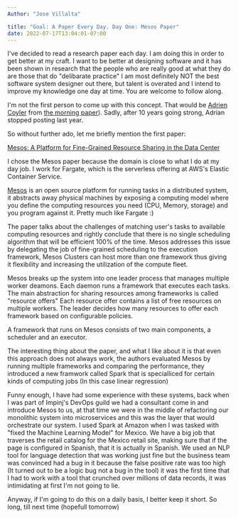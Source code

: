 ```yaml
---
Author: "Jose Villalta"

title: "Goal: A Paper Every Day. Day One: Mesos Paper"
date: 2022-07-17T13:04:01-07:00
---
```



I've decided to read a research paper each day. I am doing this in order to get better at my craft. 
I want to be better at designing software and it has been shown in research that the people who are really good at what they do
are those that do "delibarate practice" I am most definitely NOT the best software system designer out there, but talent is overated and I 
intend to improve my knowledge one day at time. You are welcome to follow along. 

I'm not the first person to come up with this concept. That would be [Adrien Coyler](https://twitter.com/adriancolyer) from [the morning paper](https://blog.acolyer.org/)). Sadly, after 10 years going strong, Adrian stopped posting last year. 

So without further ado, let me briefly mention the first paper: 

[Mesos: A Platform for Fine-Grained Resource Sharing in the Data Center](https://s3.amazonaws.com/systemsandpapers/papers/mesos.pdf)

I chose the Mesos paper because the domain is close to what I do at my day job. I work for Fargate, which is the serverless offering at AWS's Elastic Container Service. 

[Mesos](https://mesos.apache.org/) is an open source platform for running tasks in a distributed system, it abstracts away physical machines by exposing a computing model where you define the computing resources you need (CPU, Memory, storage) and you program against it. Pretty much like Fargate :) 

The paper talks about the challenges of matching user's tasks to available computing resources and rightly conclude that there is no single scheduling algorithm that will be efficient 100% of the time. Mesos addresses this issue by delegating the job of fine-grained scheduling to the execution framework, Mesos Clusters can host more than one framework thus giving it flexibility and increasing the utilization of the compute fleet. 

Mesos breaks up the system into one leader process that manages multiple worker deamons. Each daemon runs a framework that executes each tasks. The main abstraction for sharing resources among frameworks is called "resource offers" Each resource offer contains a list of free resources on multiple workers. The leader decides how many resources to offer each framework based on configurable policies. 

A framework that runs on Mesos consists of two main components, a scheduler and an executor. 

The interesting thing about the paper, and what I like about it is that even this approach does not always work, the authors evaluated Mesos by running multiple frameworks and comparing the performance, they introduced a new framwork called Spark that is specialliced for certain kinds of computing jobs (In this case linear regression)

Funny enough, I have had some experience with these systems, back when I was part of Impinj's DevOps guild we had a consultant come in and introduce Mesos to us, at that time we were in the middle of refactoring our monolithic system into microservices and this was the layer that would orchestrate our system. I used Spark at Amazon when I was tasked with "fixed the Machine Learning Model" for Mexico. We have a big job that traverses the retail catalog for the Mexico retail site, making sure that if the page is configured in Spanish, that it is actually in Spanish. We used an NLP tool for language detection that was working just fine but the business team was convinced had a bug in it because the false positive rate was too high (It turned out to be a logic bug not a bug in the tool) it was the first time that I had to work with a tool that crunched over millions of data records, it was intimidating at first I'm not going to lie. 

Anyway, if I'm going to do this on a daily basis, I better keep it short. So long, till next time (hopefull tomorrow)

